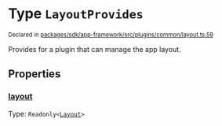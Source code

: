 # Type `LayoutProvides`
<sub>Declared in [packages/sdk/app-framework/src/plugins/common/layout.ts:59](https://github.com/dxos/dxos/blob/29a91026f/packages/sdk/app-framework/src/plugins/common/layout.ts#L59)</sub>


Provides for a plugin that can manage the app layout.

## Properties
### [layout](https://github.com/dxos/dxos/blob/29a91026f/packages/sdk/app-framework/src/plugins/common/layout.ts#L60)
Type: <code>Readonly&lt;[Layout](/api/@dxos/app-framework/types/Layout)&gt;</code>





